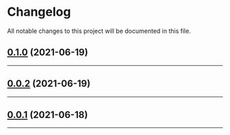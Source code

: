 <!--- BEGIN HEADER -->
# Changelog

All notable changes to this project will be documented in this file.
<!--- END HEADER -->

## [0.1.0](https://github.com/mawuva/http-request-wrapper/compare/v0.0.2...v0.1.0) (2021-06-19)


---

## [0.0.2](https://github.com/mawuva/http-request-wrapper/compare/V0.0.1...v0.0.2) (2021-06-19)


---

## [0.0.1](https://github.com/mawuva/http-request-wrapper/compare/67793cea43f2d12e16bc8f6e3621a32b6c0a74a7...v0.0.1) (2021-06-18)


---


